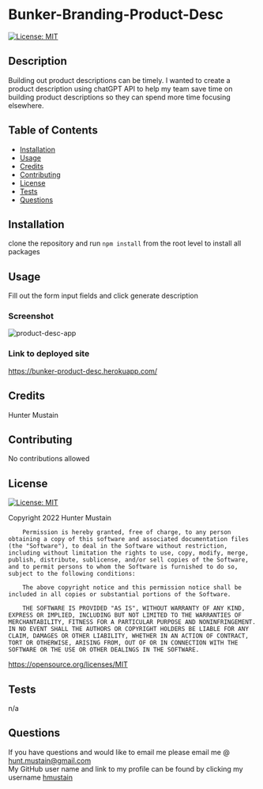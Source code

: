 # Bunker-Branding-Product-Desc
[![License: MIT](https://img.shields.io/badge/License-MIT-yellow.svg)](https://opensource.org/licenses/MIT)
        

## Description
Building out product descriptions can be timely. I wanted to create a product description using chatGPT API to help my team save time on building product descriptions so they can spend more time focusing elsewhere.

## Table of Contents

- [Installation](#installation)
- [Usage](#usage)
- [Credits](#credits)
- [Contributing](#contributing)
- [License](#license)
- [Tests](#tests)
- [Questions](#questions)

## Installation
clone the repository and run `npm install` from the root level to install all packages

## Usage
Fill out the form input fields and click generate description

### Screenshot
![product-desc-app](https://user-images.githubusercontent.com/109978698/230664578-5ca9f889-7be9-4c94-87ad-97bc64af4969.jpg)

### Link to deployed site
https://bunker-product-desc.herokuapp.com/

## Credits
Hunter Mustain

## Contributing
No contributions allowed <br>


## License
[![License: MIT](https://img.shields.io/badge/License-MIT-yellow.svg)](https://opensource.org/licenses/MIT)
        
Copyright 2022 Hunter Mustain

        Permission is hereby granted, free of charge, to any person obtaining a copy of this software and associated documentation files (the "Software"), to deal in the Software without restriction, including without limitation the rights to use, copy, modify, merge, publish, distribute, sublicense, and/or sell copies of the Software, and to permit persons to whom the Software is furnished to do so, subject to the following conditions:
        
        The above copyright notice and this permission notice shall be included in all copies or substantial portions of the Software.
        
        THE SOFTWARE IS PROVIDED "AS IS", WITHOUT WARRANTY OF ANY KIND, EXPRESS OR IMPLIED, INCLUDING BUT NOT LIMITED TO THE WARRANTIES OF MERCHANTABILITY, FITNESS FOR A PARTICULAR PURPOSE AND NONINFRINGEMENT. IN NO EVENT SHALL THE AUTHORS OR COPYRIGHT HOLDERS BE LIABLE FOR ANY CLAIM, DAMAGES OR OTHER LIABILITY, WHETHER IN AN ACTION OF CONTRACT, TORT OR OTHERWISE, ARISING FROM, OUT OF OR IN CONNECTION WITH THE SOFTWARE OR THE USE OR OTHER DEALINGS IN THE SOFTWARE.
https://opensource.org/licenses/MIT
        

## Tests
n/a

## Questions
If you have questions and would like to email me please email me @ hunt.mustain@gmail.com <br>
My GitHub user name and link to my profile can be found by clicking my username <a href="www.github.com/hmustain">hmustain</a>


